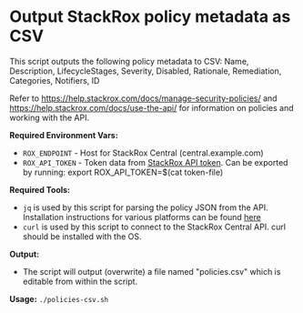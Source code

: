 # Output StackRox policy metadata as CSV

This script outputs the following policy metadata to CSV:
Name, Description, LifecycleStages, Severity, Disabled, Rationale, Remediation, Categories, Notifiers, ID

Refer to https://help.stackrox.com/docs/manage-security-policies/ and https://help.stackrox.com/docs/use-the-api/
for information on policies and working with the API.

**Required Environment Vars:**
* `ROX_ENDPOINT` - Host for StackRox Central (central.example.com)
* `ROX_API_TOKEN` - Token data from [StackRox API token](https://help.stackrox.com/docs/use-the-api/#generate-an-access-token). Can be exported by running: export ROX_API_TOKEN=$(cat token-file)

**Required Tools:**
* `jq` is used by this script for parsing the policy JSON from the API. Installation instructions for various platforms can be found [here](https://stedolan.github.io/jq/download/)
* `curl` is used by this script to connect to the StackRox Central API. curl should be installed with the OS.

**Output:**
* The script will output (overwrite) a file named "policies.csv" which is editable from within the script.

**Usage:**
`./policies-csv.sh`
